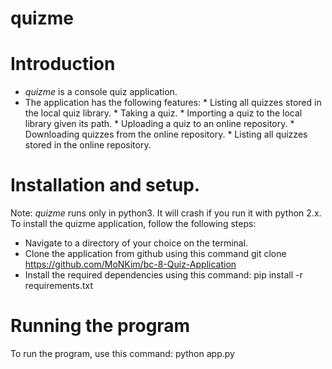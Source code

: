 # quizme

# Introduction
* _quizme_ is a console quiz application.
* The application has the following features:
      * Listing all quizzes stored in the local quiz library.
      * Taking a quiz.
      * Importing a quiz to the local library given its path.
      * Uploading a quiz to an online repository.
      * Downloading quizzes from the online repository.
      * Listing all quizzes stored in the online repository.
      
# Installation and setup.
Note: _quizme_ runs only in python3. It will crash if you run it with python 2.x.
To install the quizme application, follow the following steps:
* Navigate to a directory of your choice on the terminal.
* Clone the application from github using this command
        git clone https://github.com/MoNKim/bc-8-Quiz-Application
* Install the required dependencies using this command:
        pip install -r requirements.txt

# Running the program
To run the program, use this command:
     python app.py

    

